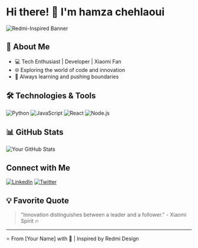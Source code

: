 # Hi there! 👋 I'm hamza chehlaoui

![Redmi-Inspired Banner](https://via.placeholder.com/800x200.png?text=Redmi+Inspired+Profile)

## 🚀 About Me
- 💻 Tech Enthusiast | Developer | Xiaomi Fan
- 🌐 Exploring the world of code and innovation
- 🎯 Always learning and pushing boundaries

## 🛠️ Technologies & Tools
![Python](https://img.shields.io/badge/-Python-000?&logo=python&logoColor=MIUI)
![JavaScript](https://img.shields.io/badge/-JavaScript-000?&logo=javascript&logoColor=MIUI)
![React](https://img.shields.io/badge/-React-000?&logo=react&logoColor=MIUI)
![Node.js](https://img.shields.io/badge/-Node.js-000?&logo=node.js&logoColor=MIUI)

## 📊 GitHub Stats
![Your GitHub Stats](https://github-readme-stats.vercel.app/api?username=yourusername&theme=dark&show_icons=true)

##  Connect with Me
[![LinkedIn](https://img.shields.io/badge/-LinkedIn-000?&logo=linkedin&logoColor=MIUI)](https://linkedin.com/in/yourusername)
[![Twitter](https://img.shields.io/badge/-Twitter-000?&logo=twitter&logoColor=MIUI)](https://twitter.com/yourusername)

## 💡 Favorite Quote
> "Innovation distinguishes between a leader and a follower." - Xiaomi Spirit 🔥

---

⭐ From [Your Name] with 💖 | Inspired by Redmi Design